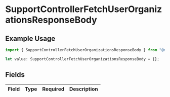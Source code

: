 # SupportControllerFetchUserOrganizationsResponseBody

## Example Usage

```typescript
import { SupportControllerFetchUserOrganizationsResponseBody } from "@novu/api/models/operations";

let value: SupportControllerFetchUserOrganizationsResponseBody = {};
```

## Fields

| Field       | Type        | Required    | Description |
| ----------- | ----------- | ----------- | ----------- |